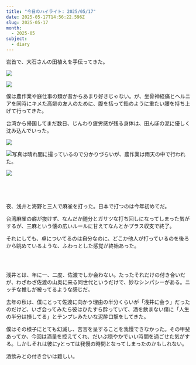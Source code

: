 ```yaml
---
title: "今日のハイライト: 2025/05/17"
date: 2025-05-17T14:56:22.596Z
slug: 2025-05-17
month:
  - 2025-05
subject:
  - diary
---
```

岩首で、大石さんの田植えを手伝ってきた。

![](/images/diary/2025-05-17/1747488234398~2.jpg)

![](/images/diary/2025-05-17/1747488234325.jpg)

僕は農作業や庭仕事の類が昔からあまり好きじゃない。が、坐骨神経痛とヘルニアを同時にキメた高齢の友人のために、腹を括って鉛のように重たい腰を持ち上げて行ってきた。

台湾から帰国してまだ数日、じんわり疲労感が残る身体は、田んぼの泥に優しく沈み込んでいった。

![](/images/diary/2025-05-17/pxl_20250517_081819295.jpg)

![](/images/diary/2025-05-17/1747488234273.jpg "写真は晴れ間に撮っているので分かりづらいが、農作業は雨天の中で行われた。")

![](/images/diary/2025-05-17/pxl_20250517_082011860~2.jpg)

###### 　﻿

夜、浅井と海野と三人で麻雀を打った。日本で打つのは今年初めてだ。

台湾麻雀の癖が抜けず、なんだか随分とガサツな打ち回しになってしまった気がするが、三麻という懐の広いルールに甘えてなんとかプラス収支で終了。

それにしても、卓についてるのは自分なのに、どこか他人が打っているのを後ろから眺めているような、ふわっとした感覚が終始あった。

![]()

﻿

浅井とは、年に一、二度、佐渡でしか会わない。たったそれだけの付き合いだが、わざわざ佐渡の山奥に来る同世代というだけで、妙なシンパシーがある。ニッチな推しが被ってるような感じだ。

去年の秋は、僕にとって佐渡に向かう理由の半分くらいが「浅井に会う」だったのだけど、いざ会ってみたら彼はひたすら酔っていて、酒を飲まない僕に「人生の半分は損してる」とテンプレみたいな泥酔口撃をしてきた。

僕はその様子にとても幻滅し、苦言を呈することを我慢できなかった。その甲斐あってか、今回は酒量を控えてくれ、だいぶ穏やかでいい時間を過ごせた気がする。しかしそれは彼にyとっては我慢の時間となってしまったのかもしれない。

酒飲みとの付き合いは難しい。